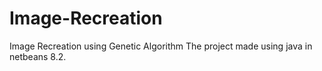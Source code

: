 # Image-Recreation
Image Recreation using Genetic Algorithm
The project made using java in netbeans 8.2.
